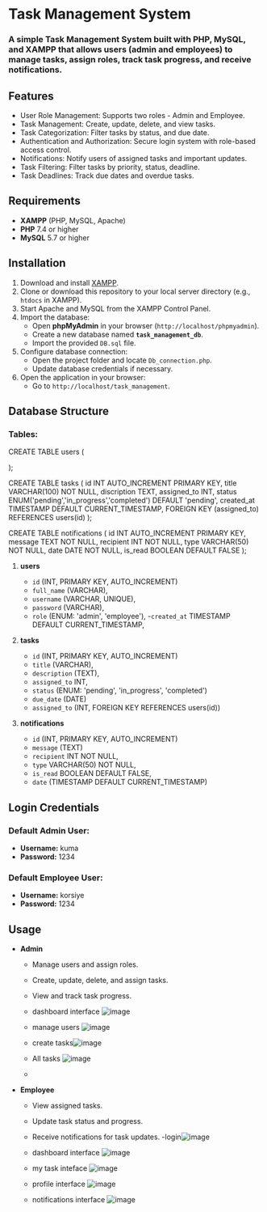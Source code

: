 # Task Management System

### A simple Task Management System built with PHP, MySQL, and XAMPP that allows users (admin and employees) to manage tasks, assign roles, track task progress, and receive notifications.

## Features

- User Role Management: Supports two roles - Admin and Employee.
- Task Management: Create, update, delete, and view tasks.
- Task Categorization: Filter tasks by status, and due date.
- Authentication and Authorization: Secure login system with role-based access control.
- Notifications: Notify users of assigned tasks and important updates.
- Task Filtering: Filter tasks by priority, status, deadline.
- Task Deadlines: Track due dates and overdue tasks.

## Requirements

- **XAMPP** (PHP, MySQL, Apache)
- **PHP** 7.4 or higher
- **MySQL** 5.7 or higher

## Installation

1. Download and install [XAMPP](https://www.apachefriends.org/index.html).
2. Clone or download this repository to your local server directory (e.g., `htdocs` in XAMPP).
3. Start Apache and MySQL from the XAMPP Control Panel.
4. Import the database:
   - Open **phpMyAdmin** in your browser (`http://localhost/phpmyadmin`).
   - Create a new database named **`task_management_db`**.
   - Import the provided `DB.sql` file.
5. Configure database connection:
   - Open the project folder and locate `Db_connection.php`.
   - Update database credentials if necessary.
6. Open the application in your browser:
   - Go to `http://localhost/task_management`.

## Database Structure

### Tables:

CREATE TABLE users (

);

CREATE TABLE tasks (
id INT AUTO_INCREMENT PRIMARY KEY,
title VARCHAR(100) NOT NULL,
discription TEXT,
assigned_to INT,
status ENUM('pending','in_progress','completed') DEFAULT 'pending',
created_at TIMESTAMP DEFAULT CURRENT_TIMESTAMP,
FOREIGN KEY (assigned_to) REFERENCES users(id)
);

CREATE TABLE notifications (
id INT AUTO_INCREMENT PRIMARY KEY,
message TEXT NOT NULL,
recipient INT NOT NULL,
type VARCHAR(50) NOT NULL,
date DATE NOT NULL,
is_read BOOLEAN DEFAULT FALSE
);

1. **users**

   - `id` (INT, PRIMARY KEY, AUTO_INCREMENT)
   - `full_name` (VARCHAR),
   - `username` (VARCHAR, UNIQUE),
   - `password` (VARCHAR),
   - `role` (ENUM: 'admin', 'employee'),
    -`created_at` TIMESTAMP DEFAULT CURRENT_TIMESTAMP,

2. **tasks**

   - `id` (INT, PRIMARY KEY, AUTO_INCREMENT)
   - `title` (VARCHAR),
   - `description` (TEXT),
   - `assigned_to` INT,
   - `status` (ENUM: 'pending', 'in_progress', 'completed')
   - `due_date` (DATE)
   - `assigned_to` (INT, FOREIGN KEY REFERENCES users(id))

3. **notifications**
   - `id` (INT, PRIMARY KEY, AUTO_INCREMENT)
   - `message` (TEXT)
   - `recipient` INT NOT NULL,
   - `type` VARCHAR(50) NOT NULL,
   - `is_read` BOOLEAN DEFAULT FALSE,
   - `date` (TIMESTAMP DEFAULT CURRENT_TIMESTAMP)

## Login Credentials

### Default Admin User:

- **Username:** kuma
- **Password:** 1234

### Default Employee User:

- **Username:** korsiye
- **Password:** 1234

## Usage

- **Admin**
  - Manage users and assign roles.
  - Create, update, delete, and assign tasks.
  - View and track task progress.
  - dashboard interface ![image](https://github.com/user-attachments/assets/72687067-d4db-4afd-a577-6fa18c392c6f)
  - manage users ![image](https://github.com/user-attachments/assets/855ae4b3-665e-4a1d-a8bb-be5466f5696e)


  - create tasks![image](https://github.com/user-attachments/assets/9247214b-50b2-4d1e-af24-31e26869e24a)

  - All tasks ![image](https://github.com/user-attachments/assets/41ccac37-3f43-43fe-989f-e79b51c9873c)


  - 


    
- **Employee**
  - View assigned tasks.
  - Update task status and progress.
  - Receive notifications for task updates.
  -login![image](https://github.com/user-attachments/assets/9d2e87e1-6f2c-41e7-9aec-608c0ccc8ce4)
  - dashboard interface ![image](https://github.com/user-attachments/assets/cdd4f71e-e9e1-473d-968e-3d54116a358e)
  - my task inteface ![image](https://github.com/user-attachments/assets/c9f2308a-aa82-4b63-8612-3fa7a2d89fad)
 
  - profile interface ![image](https://github.com/user-attachments/assets/d258453c-7746-4830-8554-e1c77bf4e92d)

  - notifications interface ![image](https://github.com/user-attachments/assets/fc34f565-68a2-4b54-a872-7ea5e595bd7b)


